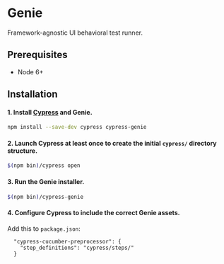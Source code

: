 Genie
===
Framework-agnostic UI behavioral test runner.


Prerequisites
---
- Node 6+


Installation
---
#### 1. Install [Cypress](https://www.cypress.io/) and Genie.
```sh
npm install --save-dev cypress cypress-genie
```

#### 2. Launch Cypress at least once to create the initial `cypress/` directory structure.
```sh
$(npm bin)/cypress open
```

#### 3. Run the Genie installer.
```sh
$(npm bin)/cypress-genie
```

#### 4. Configure Cypress to include the correct Genie assets.

Add this to `package.json`:
```
  "cypress-cucumber-preprocessor": {
    "step_definitions": "cypress/steps/"
  }
```
